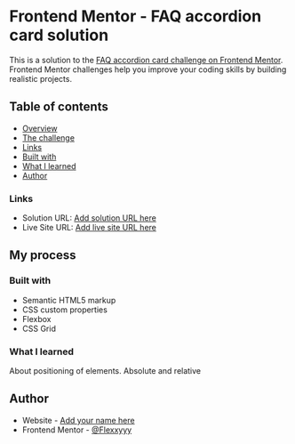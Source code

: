 # Frontend Mentor - FAQ accordion card solution

This is a solution to the [FAQ accordion card challenge on Frontend Mentor](https://www.frontendmentor.io/challenges/faq-accordion-card-XlyjD0Oam). Frontend Mentor challenges help you improve your coding skills by building realistic projects.

## Table of contents

- [Overview](#overview)
- [The challenge](#the-challenge)
- [Links](#links)
- [Built with](#built-with)
- [What I learned](#what-i-learned)
- [Author](#author)

### Links

- Solution URL: [Add solution URL here](https://www.frontendmentor.io/solutions/frontend-mentor-faq-accordion-card-DIX-4MKjr)
- Live Site URL: [Add live site URL here](https://peaceful-mestorf-1e9675.netlify.app/)

## My process

### Built with

- Semantic HTML5 markup
- CSS custom properties
- Flexbox
- CSS Grid

### What I learned

About positioning of elements.
Absolute and relative

## Author

- Website - [Add your name here](https://www.your-site.com)
- Frontend Mentor - [@Flexxyyy](https://www.frontendmentor.io/profile/Flexxyyy)

